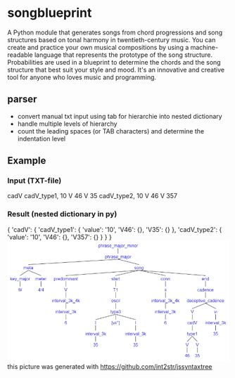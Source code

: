 # songblueprint
A Python module that generates songs from chord progressions and song structures based on tonal harmony in twentieth-century music. You can create and practice your own musical compositions by using a machine-readable language that represents the prototype of the song structure. Probabilities are used in a blueprint to determine the chords and the song structure that best suit your style and mood. It's an innovative and creative tool for anyone who loves music and programming.

## parser
- convert manual txt input using tab for hierarchie into nested dictionary
- handle multiple levels of hierarchy
- count the leading spaces (or TAB characters) and determine the indentation level

## Example
### Input (TXT-file)
cadV
    cadV_type1, 10
        V
            46
        V
            35
    cadV_type2, 10
        V
            46
        V
            357
### Result (nested dictionary in py)
{
    'cadV': {
        'cadV_type1': {
            'value': '10',
            'V46': {},
            'V35': {}
        },
        'cadV_type2': {
            'value': '10',
            'V46': {},
            'V357': {}
        }
    }
}
![example1](https://github.com/LutzGue/songblueprint/blob/main/png/example1.png)
this picture was generated with https://github.com/int2str/jssyntaxtree
